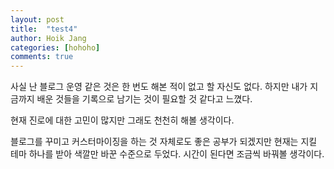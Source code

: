 ```yaml
---
layout: post
title:  "test4"
author: Hoik Jang
categories: [hohoho]
comments: true
---
```



사실 난 블로그 운영 같은 것은 한 번도 해본 적이 없고 할 자신도 없다. 하지만 내가 지금까지 배운 것들을 기록으로 남기는 것이 필요할 것 같다고 느꼈다.

현재 진로에 대한 고민이 많지만 그래도 천천히 해볼 생각이다.

블로그를 꾸미고 커스터마이징을 하는 것 자체로도 좋은 공부가 되겠지만 현재는 지킬 테마 하나를 받아 색깔만 바꾼 수준으로 두었다. 시간이 된다면 조금씩 바꿔볼 생각이다.